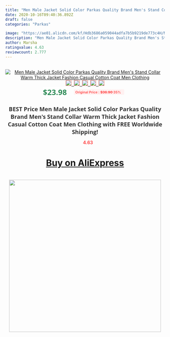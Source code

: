 ```yaml
---
title: "Men Male Jacket Solid Color Parkas Quality Brand Men's Stand Collar Warm Thick Jacket Fashion Casual Cotton Coat Men Clothing"
date: 2020-10-16T09:40:36.892Z
draft: false
categories: "Parkas"

image: "https://ae01.alicdn.com/kf/Hdb3686a059044adfa7b5b9219de773c4H/Men-Male-Jacket-Solid-Color-Parkas-Quality-Brand-Men-s-Stand-Collar-Warm-Thick-Jacket-Fashion.jpg"
description: "Men Male Jacket Solid Color Parkas Quality Brand Men's Stand Collar Warm Thick Jacket Fashion Casual Cotton Coat Men Clothing"
author: Marsha
ratingvalue: 4.63
reviewcount: 2.777
---
```

<br>
<div style="text-align: center;">
<a href="https://s.click.aliexpress.com/e/_9wdH17" target="_blank" rel="nofollow noopener noreferrer"><img alt="Men Male Jacket Solid Color Parkas Quality Brand Men's Stand Collar Warm Thick Jacket Fashion Casual Cotton Coat Men Clothing" class="magnifier-image" src="https://ae01.alicdn.com/kf/Hdb3686a059044adfa7b5b9219de773c4H/Men-Male-Jacket-Solid-Color-Parkas-Quality-Brand-Men-s-Stand-Collar-Warm-Thick-Jacket-Fashion.jpg_640x640.jpg">
<br>
<img style="border:1px solid salmon" src="https://ae01.alicdn.com/kf/Hdb3686a059044adfa7b5b9219de773c4H/Men-Male-Jacket-Solid-Color-Parkas-Quality-Brand-Men-s-Stand-Collar-Warm-Thick-Jacket-Fashion.jpg_120x120.jpg">&nbsp;&nbsp;<img style="border:1px solid salmon" src="https://ae01.alicdn.com/kf/Hfa6a025247314dd38b79b7a9edc9d6a0R/Men-Male-Jacket-Solid-Color-Parkas-Quality-Brand-Men-s-Stand-Collar-Warm-Thick-Jacket-Fashion.jpg_120x120.jpg">&nbsp;&nbsp;<img style="border:1px solid salmon" src="https://ae01.alicdn.com/kf/H63d3a0a4759b4be9be1a3eea89f8fce7w/Men-Male-Jacket-Solid-Color-Parkas-Quality-Brand-Men-s-Stand-Collar-Warm-Thick-Jacket-Fashion.jpg_120x120.jpg">&nbsp;&nbsp;<img style="border:1px solid salmon" src="https://ae01.alicdn.com/kf/H8a66c23b0c2443519e621990ec74334aT/Men-Male-Jacket-Solid-Color-Parkas-Quality-Brand-Men-s-Stand-Collar-Warm-Thick-Jacket-Fashion.jpg_120x120.jpg">&nbsp;&nbsp;<img style="border:1px solid salmon" src="https://ae01.alicdn.com/kf/H2888d84b5ccd4c2a8300f8404feeafafm/Men-Male-Jacket-Solid-Color-Parkas-Quality-Brand-Men-s-Stand-Collar-Warm-Thick-Jacket-Fashion.jpg_120x120.jpg"></a></div><br0>
<div style="text-align: center;"><span style="background-color: white; border: 0px; box-sizing: border-box; color: seagreen; display: inline-block; font-family: &quot;open sans&quot; , &quot;arial&quot; , &quot;helvetica&quot; , sans-serif , &quot;heiti&quot;; font-size: 24px; font-stretch: inherit; font-weight: 700; line-height: inherit; margin: 0px 10px 0px 0px; padding: 0px; vertical-align: middle;">$23.98 </span>
<span style="background: rgb(255 , 241 , 241); border-radius: 3px; border: 0px; box-sizing: border-box; color: #ff4747; display: inline-block; font-family: inherit; font-size: 12px; font-stretch: inherit; font-style: inherit; font-variant: inherit; font-weight: 600; line-height: inherit; margin: 0px; padding: 2px 5px; transform: scale(0.9); vertical-align: middle;">Original Price : <b style="text-decoration: line-through;">$36.90 </b> 35%&nbsp;&nbsp;</span></div>
<h1 style="color: #333333; display: inline-block; font-family: &quot;open sans&quot; , &quot;arial&quot; , &quot;helvetica&quot; , sans-serif , &quot;heiti&quot;; font-size: 18px; font-stretch: inherit; font-weight: 700; text-align: center;">BEST Price Men Male Jacket Solid Color Parkas Quality Brand Men's Stand Collar Warm Thick Jacket Fashion Casual Cotton Coat Men Clothing with FREE Worldwide Shipping!</h1>
<div style="color: #ff4747; text-align: center;">
<img src="https://4.bp.blogspot.com/-M0ZcTcb-5uY/XleCXlxnR4I/AAAAAAAAAEc/OrjgMkXV1oMQFaCRZj5HQwOCBcu3w1FegCPcBGAYYCw/s1600/star.png" style="height: 15px;">&nbsp;<b>4.63</b></div>
<div class="button_cont" align="center"><a class="buynow_a" href="https://s.click.aliexpress.com/e/_9wdH17" target="_blank" rel="nofollow noopener noreferrer"><H1>Buy on AliExpress</H1></a></div><br>
<div class="separator" style="clear: both; text-align: center;">
<img src="https://lh3.googleusercontent.com/-pTy5HemUv9M/XlePHvY0dAI/AAAAAAAAAE4/0nX5iRUoIWY8eMW9Dpxeirr157OZliDIgCLcBGAsYHQ/s1600/badge.gif" width="480">
</div>
